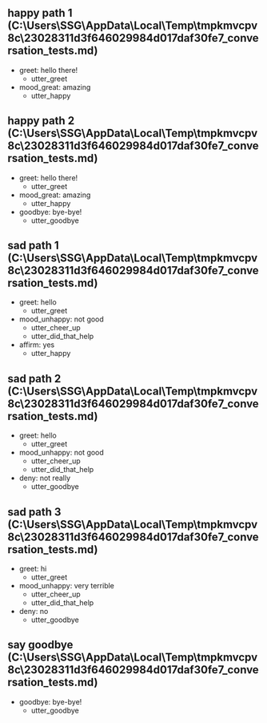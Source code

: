 ## happy path 1 (C:\Users\SSG\AppData\Local\Temp\tmpkmvcpv8c\23028311d3f646029984d017daf30fe7_conversation_tests.md)
* greet: hello there!
    - utter_greet   <!-- predicted: utter_did_that_help -->
* mood_great: amazing   <!-- predicted: bot_challenge: amazing -->
    - utter_happy   <!-- predicted: utter_iamabot -->


## happy path 2 (C:\Users\SSG\AppData\Local\Temp\tmpkmvcpv8c\23028311d3f646029984d017daf30fe7_conversation_tests.md)
* greet: hello there!
    - utter_greet   <!-- predicted: utter_did_that_help -->
* mood_great: amazing   <!-- predicted: bot_challenge: amazing -->
    - utter_happy   <!-- predicted: utter_iamabot -->
* goodbye: bye-bye!
    - utter_goodbye   <!-- predicted: utter_did_that_help -->


## sad path 1 (C:\Users\SSG\AppData\Local\Temp\tmpkmvcpv8c\23028311d3f646029984d017daf30fe7_conversation_tests.md)
* greet: hello
    - utter_greet   <!-- predicted: utter_did_that_help -->
* mood_unhappy: not good   <!-- predicted: negative: not good -->
    - utter_cheer_up   <!-- predicted: utter_negative -->
    - utter_did_that_help   <!-- predicted: action_listen -->
* affirm: yes   <!-- predicted: positive: yes -->
    - utter_happy   <!-- predicted: utter_positive -->


## sad path 2 (C:\Users\SSG\AppData\Local\Temp\tmpkmvcpv8c\23028311d3f646029984d017daf30fe7_conversation_tests.md)
* greet: hello
    - utter_greet   <!-- predicted: utter_did_that_help -->
* mood_unhappy: not good   <!-- predicted: negative: not good -->
    - utter_cheer_up   <!-- predicted: utter_negative -->
    - utter_did_that_help   <!-- predicted: action_listen -->
* deny: not really   <!-- predicted: negative: not really -->
    - utter_goodbye   <!-- predicted: utter_negative -->


## sad path 3 (C:\Users\SSG\AppData\Local\Temp\tmpkmvcpv8c\23028311d3f646029984d017daf30fe7_conversation_tests.md)
* greet: hi
    - utter_greet   <!-- predicted: utter_did_that_help -->
* mood_unhappy: very terrible   <!-- predicted: corona_intro: very terrible -->
    - utter_cheer_up   <!-- predicted: utter_corona_intro -->
    - utter_did_that_help   <!-- predicted: action_listen -->
* deny: no   <!-- predicted: negative: no -->
    - utter_goodbye   <!-- predicted: utter_negative -->


## say goodbye (C:\Users\SSG\AppData\Local\Temp\tmpkmvcpv8c\23028311d3f646029984d017daf30fe7_conversation_tests.md)
* goodbye: bye-bye!
    - utter_goodbye   <!-- predicted: utter_did_that_help -->


